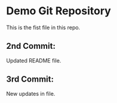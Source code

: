 # Demo Git Repository

This is the fist file in this repo.

## 2nd Commit:
Updated README file.

## 3rd Commit:
New updates in file.

